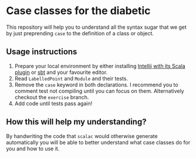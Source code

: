 # Case classes for the diabetic

This repository will help you to understand all the syntax sugar that we get
by just preprending `case` to the definition of a class or object.

## Usage instructions

1. Prepare your local environment by either installing
   [Intellij with its Scala plugin][intellijsetup] or [sbt][sbtsetup] and your
   favourite editor.
2. Read `LabelledPoint` and `Module` and their tests.
3. Remove the `case` keyword in both declarations.  I recommend you to comment
   test not compiling until you can focus on them.
   Alternatively checkout the `exercise` branch.
4. Add code until tests pass again!

[intellijsetup]: https://www.jetbrains.com/help/idea/2016.1/creating-and-running-your-scala-application.html
[sbtsetup]: http://www.scala-sbt.org/0.13/docs/Setup.html

## How this will help my understanding?

By handwriting the code that `scalac` would otherwise generate automatically you
will be able to better understand what case classes do for you and how to use it.
